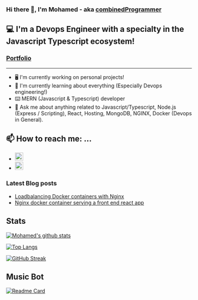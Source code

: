 ### Hi there 👋, I'm Mohamed - aka [combinedProgrammer][combinedprogrammer]

## 💻 I'm a Devops Engineer with a specialty in the Javascript Typescript ecosystem!



### [Portfolio](https://portfolio.flavio.software/)

---


- 🖥️ I'm currently working on personal projects!
- 📖 I'm currently learning about everything (Especially Devops engineering!)
- ⌨️ MERN (Javascript & Typescript) developer
- 💬 Ask me about anything related to Javascript/Typescript, Node.js (Express / Scripting), React, Hosting, MongoDB, NGINX, Docker (Devops in General).

## 📫 How to reach me: ...

- [<img alt='darklight147 | LinkedIn' width='22px' src='https://cdn.jsdelivr.net/npm/simple-icons@3.12.0/icons/linkedin.svg' />][linkedin]
- [<img alt='darklight147 | Discord' width='22px' src='https://cdn.jsdelivr.net/npm/simple-icons@3.12.0/icons/discord.svg' />][discord]

### Latest Blog posts

<!-- BLOG-POST-LIST:START -->
- [Loadbalancing Docker containers with Nginx](https://medium.com/@belkamelmohamed/loadbalancing-docker-containers-with-nginx-465a66a6acd2?source=rss-dae79ee7f704------2)
- [Nginx docker container serving a front end react app](https://medium.com/@belkamelmohamed/nginx-docker-container-serving-a-front-end-react-app-8d8f81d44587?source=rss-dae79ee7f704------2)
<!-- BLOG-POST-LIST:END -->

## Stats

[![Mohamed's github stats](https://github-readme-stats.vercel.app/api?username=darklight147&show_icons=true&hide=issues&include_all_commits=true&bg_color=151515&text_color=eeeeee&title_color=feeeee&icon_color=60C476)](https://github.com/darklight147/github-readme-stats)


[![Top Langs](https://github-readme-stats.vercel.app/api/top-langs/?username=darklight147&layout=compact&hide=css&theme=dark)](https://github.com/darklight147/darklight147)

[![GitHub Streak](https://github-readme-streak-stats.herokuapp.com/?user=darklight147&theme=dark)](https://git.io/streak-stats)

## Music Bot

[![Readme Card](https://github-readme-stats.vercel.app/api/pin/?username=Game-Linter&repo=Discord-Music-Master&theme=dark)](https://github.com/Game-Linter/Discord-Music-Master)

[combinedprogrammer]: https://www.youtube.com/channel/UCxOOgcdkUTmk0dP8K4qfd_Q?view_as=subscriber
[linkedin]: https://www.linkedin.com/in/mohamed-belkamel-a65364183
[discord]: https://discordapp.com/users/563804458526441639/
